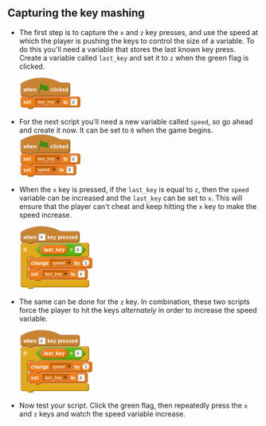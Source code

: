 ## Capturing the key mashing

- The first step is to capture the `x` and `z` key presses, and use the speed at which the player is pushing the keys to control the size of a variable. To do this you'll need a variable that stores the last known key press. Create a variable called `last_key` and set it to `z` when the green flag is clicked.

	![script](images/greenflag1.png)

- For the next script you'll need a new variable called `speed`, so go ahead and create it now. It can be set to `0` when the game begins.
	![script](images/greenflag2.png)
<!--
when green flag clicked
set [last_key v] to [z]
set [speed v] to [0]
-->

- When the `x` key is pressed, if the `last_key` is equal to `z`, then the `speed` variable can be increased and the `last_key` can be set to `x`. This will ensure that the player can't cheat and keep hitting the `x` key to make the speed increase.

	![script](images/x_script.png)

- The same can be done for the `z` key. In combination, these two scripts force the player to hit the keys _alternately_ in order to increase the speed variable.

	![script](images/z_script.png)

- Now test your script. Click the green flag, then repeatedly press the `x` and `z` keys and watch the speed variable increase.

